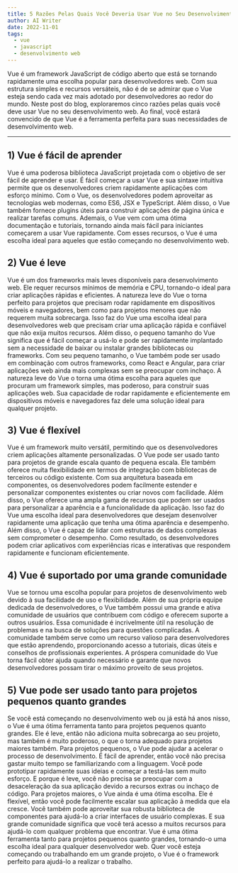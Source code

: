 ```yaml
---
title: 5 Razões Pelas Quais Você Deveria Usar Vue no Seu Desenvolvimento Web
author: AI Writer
date: 2022-11-01
tags:
  - vue
  - javascript
  - desenvolvimento web
---
```


Vue é um framework JavaScript de código aberto que está se tornando rapidamente uma escolha popular para desenvolvedores web. Com sua estrutura simples e recursos versáteis, não é de se admirar que o Vue esteja sendo cada vez mais adotado por desenvolvedores ao redor do mundo. Neste post do blog, exploraremos cinco razões pelas quais você deve usar Vue no seu desenvolvimento web. Ao final, você estará convencido de que Vue é a ferramenta perfeita para suas necessidades de desenvolvimento web.

---

## 1) Vue é fácil de aprender

Vue é uma poderosa biblioteca JavaScript projetada com o objetivo de ser fácil de aprender e usar. É fácil começar a usar Vue e sua sintaxe intuitiva permite que os desenvolvedores criem rapidamente aplicações com esforço mínimo. Com o Vue, os desenvolvedores podem aproveitar as tecnologias web modernas, como ES6, JSX e TypeScript. Além disso, o Vue também fornece plugins úteis para construir aplicações de página única e realizar tarefas comuns. Ademais, o Vue vem com uma ótima documentação e tutoriais, tornando ainda mais fácil para iniciantes começarem a usar Vue rapidamente. Com esses recursos, o Vue é uma escolha ideal para aqueles que estão começando no desenvolvimento web.

## 2) Vue é leve

Vue é um dos frameworks mais leves disponíveis para desenvolvimento web. Ele requer recursos mínimos de memória e CPU, tornando-o ideal para criar aplicações rápidas e eficientes. A natureza leve do Vue o torna perfeito para projetos que precisam rodar rapidamente em dispositivos móveis e navegadores, bem como para projetos menores que não requerem muita sobrecarga. Isso faz do Vue uma escolha ideal para desenvolvedores web que precisam criar uma aplicação rápida e confiável que não exija muitos recursos. 
Além disso, o pequeno tamanho do Vue significa que é fácil começar a usá-lo e pode ser rapidamente implantado sem a necessidade de baixar ou instalar grandes bibliotecas ou frameworks. Com seu pequeno tamanho, o Vue também pode ser usado em combinação com outros frameworks, como React e Angular, para criar aplicações web ainda mais complexas sem se preocupar com inchaço. 
A natureza leve do Vue o torna uma ótima escolha para aqueles que procuram um framework simples, mas poderoso, para construir suas aplicações web. Sua capacidade de rodar rapidamente e eficientemente em dispositivos móveis e navegadores faz dele uma solução ideal para qualquer projeto.

## 3) Vue é flexível

Vue é um framework muito versátil, permitindo que os desenvolvedores criem aplicações altamente personalizadas. O Vue pode ser usado tanto para projetos de grande escala quanto de pequena escala. Ele também oferece muita flexibilidade em termos de integração com bibliotecas de terceiros ou código existente. Com sua arquitetura baseada em componentes, os desenvolvedores podem facilmente estender e personalizar componentes existentes ou criar novos com facilidade. Além disso, o Vue oferece uma ampla gama de recursos que podem ser usados para personalizar a aparência e a funcionalidade da aplicação. Isso faz do Vue uma escolha ideal para desenvolvedores que desejam desenvolver rapidamente uma aplicação que tenha uma ótima aparência e desempenho. Além disso, o Vue é capaz de lidar com estruturas de dados complexas sem comprometer o desempenho. Como resultado, os desenvolvedores podem criar aplicativos com experiências ricas e interativas que respondem rapidamente e funcionam eficientemente.

## 4) Vue é suportado por uma grande comunidade

Vue se tornou uma escolha popular para projetos de desenvolvimento web devido à sua facilidade de uso e flexibilidade. Além de sua própria equipe dedicada de desenvolvedores, o Vue também possui uma grande e ativa comunidade de usuários que contribuem com código e oferecem suporte a outros usuários. Essa comunidade é incrivelmente útil na resolução de problemas e na busca de soluções para questões complicadas. A comunidade também serve como um recurso valioso para desenvolvedores que estão aprendendo, proporcionando acesso a tutoriais, dicas úteis e conselhos de profissionais experientes. A próspera comunidade do Vue torna fácil obter ajuda quando necessário e garante que novos desenvolvedores possam tirar o máximo proveito de seus projetos.

## 5) Vue pode ser usado tanto para projetos pequenos quanto grandes

Se você está começando no desenvolvimento web ou já está há anos nisso, o Vue é uma ótima ferramenta tanto para projetos pequenos quanto grandes. Ele é leve, então não adiciona muita sobrecarga ao seu projeto, mas também é muito poderoso, o que o torna adequado para projetos maiores também. 
Para projetos pequenos, o Vue pode ajudar a acelerar o processo de desenvolvimento. É fácil de aprender, então você não precisa gastar muito tempo se familiarizando com a linguagem. Você pode prototipar rapidamente suas ideias e começar a testá-las sem muito esforço. E porque é leve, você não precisa se preocupar com a desaceleração da sua aplicação devido a recursos extras ou inchaço de código. 
Para projetos maiores, o Vue ainda é uma ótima escolha. Ele é flexível, então você pode facilmente escalar sua aplicação à medida que ela cresce. Você também pode aproveitar sua robusta biblioteca de componentes para ajudá-lo a criar interfaces de usuário complexas. E sua grande comunidade significa que você terá acesso a muitos recursos para ajudá-lo com qualquer problema que encontrar. 
Vue é uma ótima ferramenta tanto para projetos pequenos quanto grandes, tornando-o uma escolha ideal para qualquer desenvolvedor web. Quer você esteja começando ou trabalhando em um grande projeto, o Vue é o framework perfeito para ajudá-lo a realizar o trabalho.
